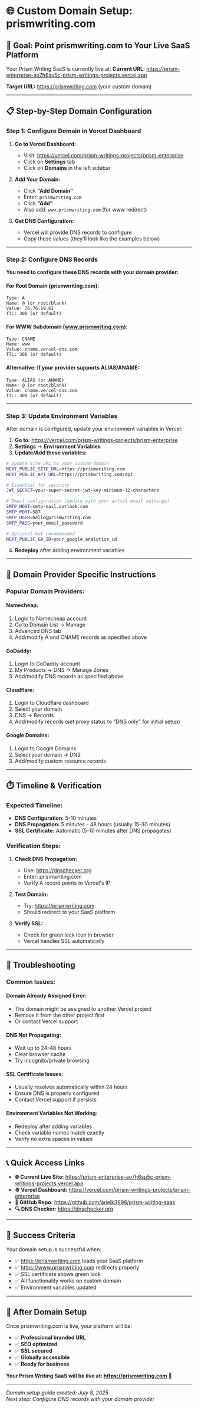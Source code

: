 # 🌐 Custom Domain Setup: prismwriting.com

## 🎯 **Goal: Point prismwriting.com to Your Live SaaS Platform**

Your Prism Writing SaaS is currently live at:
**Current URL:** https://prism-enterprise-ao7h6su5c-prism-writings-projects.vercel.app

**Target URL:** https://prismwriting.com (your custom domain)

---

## 📋 **Step-by-Step Domain Configuration**

### **Step 1: Configure Domain in Vercel Dashboard**

1. **Go to Vercel Dashboard:**
   - Visit: https://vercel.com/prism-writings-projects/prism-enterprise
   - Click on **Settings** tab
   - Click on **Domains** in the left sidebar

2. **Add Your Domain:**
   - Click **"Add Domain"**
   - Enter: `prismwriting.com`
   - Click **"Add"**
   - Also add: `www.prismwriting.com` (for www redirect)

3. **Get DNS Configuration:**
   - Vercel will provide DNS records to configure
   - Copy these values (they'll look like the examples below)

---

### **Step 2: Configure DNS Records**

**You need to configure these DNS records with your domain provider:**

#### **For Root Domain (prismwriting.com):**
```
Type: A
Name: @ (or root/blank)
Value: 76.76.19.61
TTL: 300 (or default)
```

#### **For WWW Subdomain (www.prismwriting.com):**
```
Type: CNAME
Name: www
Value: cname.vercel-dns.com
TTL: 300 (or default)
```

#### **Alternative: If your provider supports ALIAS/ANAME:**
```
Type: ALIAS (or ANAME)
Name: @ (or root/blank)
Value: cname.vercel-dns.com
TTL: 300 (or default)
```

---

### **Step 3: Update Environment Variables**

After domain is configured, update your environment variables in Vercel:

1. **Go to:** https://vercel.com/prism-writings-projects/prism-enterprise
2. **Settings** → **Environment Variables**
3. **Update/Add these variables:**

```bash
# Update site URL to your custom domain
NEXT_PUBLIC_SITE_URL=https://prismwriting.com
NEXT_PUBLIC_API_URL=https://prismwriting.com/api

# Essential for security
JWT_SECRET=your-super-secret-jwt-key-minimum-32-characters

# Email configuration (update with your actual email settings)
SMTP_HOST=smtp-mail.outlook.com
SMTP_PORT=587
SMTP_USER=hello@prismwriting.com
SMTP_PASS=your_email_password

# Optional but recommended
NEXT_PUBLIC_GA_ID=your_google_analytics_id
```

4. **Redeploy** after adding environment variables

---

## 🔧 **Domain Provider Specific Instructions**

### **Popular Domain Providers:**

#### **Namecheap:**
1. Login to Namecheap account
2. Go to Domain List → Manage
3. Advanced DNS tab
4. Add/modify A and CNAME records as specified above

#### **GoDaddy:**
1. Login to GoDaddy account
2. My Products → DNS → Manage Zones
3. Add/modify DNS records as specified above

#### **Cloudflare:**
1. Login to Cloudflare dashboard
2. Select your domain
3. DNS → Records
4. Add/modify records (set proxy status to "DNS only" for initial setup)

#### **Google Domains:**
1. Login to Google Domains
2. Select your domain → DNS
3. Add/modify custom resource records

---

## ⏱️ **Timeline & Verification**

### **Expected Timeline:**
- **DNS Configuration:** 5-10 minutes
- **DNS Propagation:** 5 minutes - 48 hours (usually 15-30 minutes)
- **SSL Certificate:** Automatic (5-10 minutes after DNS propagates)

### **Verification Steps:**

1. **Check DNS Propagation:**
   - Use: https://dnschecker.org
   - Enter: prismwriting.com
   - Verify A record points to Vercel's IP

2. **Test Domain:**
   - Try: https://prismwriting.com
   - Should redirect to your SaaS platform

3. **Verify SSL:**
   - Check for green lock icon in browser
   - Vercel handles SSL automatically

---

## 🚨 **Troubleshooting**

### **Common Issues:**

#### **Domain Already Assigned Error:**
- The domain might be assigned to another Vercel project
- Remove it from the other project first
- Or contact Vercel support

#### **DNS Not Propagating:**
- Wait up to 24-48 hours
- Clear browser cache
- Try incognito/private browsing

#### **SSL Certificate Issues:**
- Usually resolves automatically within 24 hours
- Ensure DNS is properly configured
- Contact Vercel support if persists

#### **Environment Variables Not Working:**
- Redeploy after adding variables
- Check variable names match exactly
- Verify no extra spaces in values

---

## 📞 **Quick Access Links**

- **🌐 Current Live Site:** https://prism-enterprise-ao7h6su5c-prism-writings-projects.vercel.app
- **⚙️ Vercel Dashboard:** https://vercel.com/prism-writings-projects/prism-enterprise
- **📱 GitHub Repo:** https://github.com/arielk3998/prism-writing-saas
- **🔍 DNS Checker:** https://dnschecker.org

---

## 🎯 **Success Criteria**

Your domain setup is successful when:
- ✅ https://prismwriting.com loads your SaaS platform
- ✅ https://www.prismwriting.com redirects properly
- ✅ SSL certificate shows green lock
- ✅ All functionality works on custom domain
- ✅ Environment variables updated

---

## 🎉 **After Domain Setup**

Once prismwriting.com is live, your platform will be:
- ✅ **Professional branded URL**
- ✅ **SEO optimized**
- ✅ **SSL secured**
- ✅ **Globally accessible**
- ✅ **Ready for business**

**Your Prism Writing SaaS will be live at: https://prismwriting.com** 🚀

---

*Domain setup guide created: July 8, 2025*  
*Next step: Configure DNS records with your domain provider*
